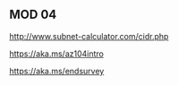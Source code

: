 ## MOD 04

http://www.subnet-calculator.com/cidr.php

https://aka.ms/az104intro

https://aka.ms/endsurvey

